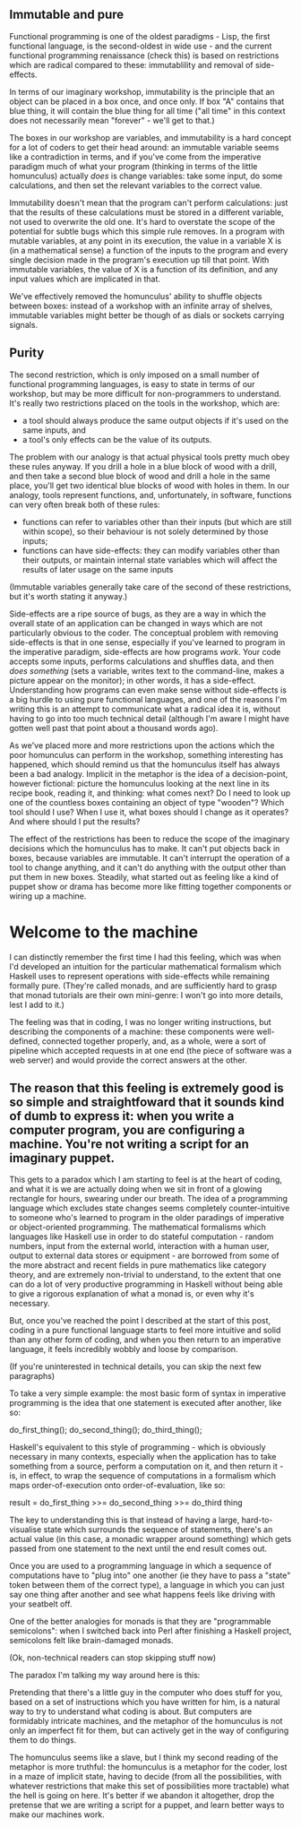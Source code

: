 
## Immutable and pure

Functional programming is one of the oldest paradigms - Lisp, the first functional language, is the second-oldest in wide use - and the current functional programming renaissance (check this) is based on restrictions which are radical compared to these: immutablility and removal of side-effects.

In terms of our imaginary workshop, immutability is the principle that an object can be placed in a box once, and once only.  If box "A" contains that blue thing, it will contain the blue thing for all time ("all time" in this context does not necessarily mean "forever" - we'll get to that.)

The boxes in our workshop are variables, and immutability is a hard concept for a lot of coders to get their head around: an immutable variable seems like a contradiction in terms, and if you've come from the imperative paradigm much of what your program (thinking in terms of the little homunculus) actually *does* is change variables: take some input, do some calculations, and then set the relevant variables to the correct value.

Immutability doesn't mean that the program can't perform calculations: just that the results of these calculations must be stored in a different variable, not used to overwrite the old one. It's hard to overstate the scope of the potential for subtle bugs which this simple rule removes. In a program with mutable variables, at any point in its execution, the value in a variable X is (in a mathematical sense) a function of the inputs to the program and every single decision made in the program's execution up till that point. With immutable variables, the value of X is a function of its definition, and any input values which are implicated in that.

We've effectively removed the homunculus' ability to shuffle objects between boxes: instead of a workshop with an infinite array of shelves, immutable variables might better be though of as dials or sockets carrying signals.

## Purity

The second restriction, which is only imposed on a small number of functional programming languages, is easy to state in terms of our workshop, but may be more difficult for non-programmers to understand. It's really two restrictions placed on the tools in the workshop, which are:

* a tool should always produce the same output objects if it's used on the same inputs, and
* a tool's only effects can be the value of its outputs.

The problem with our analogy is that actual physical tools pretty much obey these rules anyway. If you drill a hole in a blue block of wood with a drill, and then take a second blue block of wood and drill a hole in the same place, you'll get two identical blue blocks of wood with holes in them. In our analogy, tools represent functions, and, unfortunately, in software, functions can very often break both of these rules:

* functions can refer to variables other than their inputs (but which are still within scope), so their behaviour is not solely determined by those inputs;
* functions can have side-effects: they can modify variables other than their outputs, or maintain internal state variables which will affect the results of later usage on the same inputs

(Immutable variables generally take care of the second of these restrictions, but it's worth stating it anyway.)

Side-effects are a ripe source of bugs, as they are a way in which the overall state of an application can be changed in ways which are not particularly obvious to the coder.  The conceptual problem with removing side-effects is that in one sense, especially if you've learned to program in the imperative paradigm, side-effects are how programs *work*. Your code accepts some inputs, performs calculations and shuffles data, and then *does something* (sets a variable, writes text to the command-line, makes a picture appear on the monitor); in other words, it has a side-effect.  Understanding how programs can even make sense without side-effects is a big hurdle to using pure functional languages, and one of the reasons I'm writing this is an attempt to communicate what a radical idea it is, without having to go into too much technical detail (although I'm aware I might have gotten well past that point about a thousand words ago).

As we've placed more and more restrictions upon the actions which the poor homunculus can perform in the workshop, something interesting has happened, which should remind us that the homunculus itself has always been a bad analogy. Implicit in the metaphor is the idea of a decision-point, however fictional: picture the homunculus looking at the next line in its recipe book, reading it, and thinking: what comes next? Do I need to look up one of the countless boxes containing an object of type "wooden"? Which tool should I use? When I use it, what boxes should I change as it operates? And where should I put the results?

The effect of the restrictions has been to reduce the scope of the imaginary decisions which the homunculus has to make.  It can't put objects back in boxes, because variables are immutable. It can't interrupt the operation of a tool to change anything, and it can't do anything with the output other than put them in new boxes.  Steadily, what started out as feeling like a kind of puppet show or drama has become more like fitting together components or wiring up a machine.

# Welcome to the machine

I can distinctly remember the first time I had this feeling, which was when I'd developed an intuition for the particular mathematical formalism which Haskell uses to represent operations with side-effects while remaining formally pure.  (They're called monads, and are sufficiently hard to grasp that monad tutorials are their own mini-genre: I won't go into more details, lest I add to it.)

The feeling was that in coding, I was no longer writing instructions, but describing the components of a machine: these components were well-defined, connected together properly, and, as a whole, were a sort of pipeline which accepted requests in at one end (the piece of software was a web server) and would provide the correct answers at the other.

The reason that this feeling is extremely good is so simple and straightfoward that it sounds kind of dumb to express it: when you write a computer program, you are configuring a machine.  You're not writing a script for an imaginary puppet. 
--
This gets to a paradox which I am starting to feel is at the heart of coding, and what it is we are actually doing when we sit in front of a glowing rectangle for hours, swearing under our breath. The idea of a programming language which excludes state changes seems completely counter-intuitive to someone who's learned to program in the older paradings of imperative or object-oriented programming. The mathematical formalisms which languages like Haskell use in order to do stateful computation - random numbers, input from the external world, interaction with a human user, output to external data stores or equipment - are borrowed from some of the more abstract and recent fields in pure mathematics like category theory, and are extremely non-trivial to understand, to the extent that one can do a lot of very productive programming in Haskell without being able to give a rigorous explanation of what a monad is, or even why it's necessary.

But, once you've reached the point I described at the start of this post, coding in a pure functional language starts to feel more intuitive and solid than any other form of coding, and when you then return to an imperative language, it feels incredibly wobbly and loose by comparison.

(If you're uninterested in technical details, you can skip the next few paragraphs)

To take a very simple example: the most basic form of syntax in imperative programming is the idea that one statement is executed after another, like so:

do_first_thing();
do_second_thing();
do_third_thing();

Haskell's equivalent to this style of programming - which is obviously necessary in many contexts, especially when the application has to take something from a source, perform a computation on it, and then return it - is, in effect, to wrap the sequence of computations in a formalism which maps order-of-execution onto order-of-evaluation, like so:

result = do_first_thing >>= do_second_thing >>= do_third thing

The key to understanding this is that instead of having a large, hard-to-visualise state which surrounds the sequence of statements, there's an actual value (in this case, a monadic wrapper around something) which gets passed from one statement to the next until the end result comes out.

Once you are used to a programming language in which a sequence of computations have to "plug into" one another (ie they have to pass a "state" token between them of the correct type), a language in which you can just say one thing after another and see what happens feels like driving with your seatbelt off.

One of the better analogies for monads is that they are "programmable semicolons": when I switched back into Perl after finishing a Haskell project, semicolons felt like brain-damaged monads.

(Ok, non-technical readers can stop skipping stuff now)

The paradox I'm talking my way around here is this:

Pretending that there's a little guy in the computer who does stuff for you, based on a set of instructions which you have written for him, is a natural way to try to understand what coding is about. But computers are formidably intricate machines, and the metaphor of the homunculus is not only an imperfect fit for them, but can actively get in the way of configuring them to do things.

The homunculus seems like a slave, but I think my second reading of the metaphor is more truthful: the homunculus is a metaphor for the coder, lost in a maze of implicit state, having to decide (from all the possibilities, with whatever restrictions that make this set of possibilities more tractable) what the hell is going on here. It's better if we abandon it altogether, drop the pretense that we are writing a script for a puppet, and learn better ways to make our machines work.

